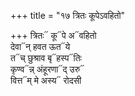 +++
title = "१७ त्रितः कूपेऽवहितो"

+++
त्रितः᳓ कू᳓पे अ᳓वहितो  
देवा᳓न् हवत ऊत᳓ये  
त᳓च् छुश्राव बृ᳓हस्प᳓तिः  
कृण्व᳓न्न् अंहूरणा᳓द् उरु᳓  
वित्त᳓म् मे अस्य᳓ रोदसी